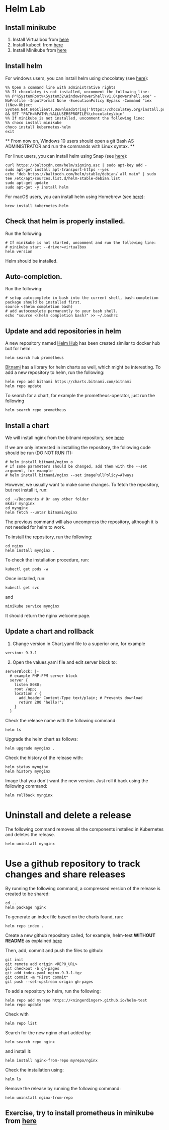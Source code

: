 # Helm Lab

## Install minikube

1. Install Virtualbox from [here](https://www.virtualbox.org/)
2. Install kubectl from [here](https://kubernetes.io/docs/tasks/tools/install-kubectl/)
3. Install Minikube from [here](https://github.com/kubernetes/minikube)

## Install helm
For windows users, you can install helm using chocolatey (see [here](https://helm.sh/docs/using_helm/)):
```
%% Open a command line with administrative rights
%% If chocolatey is not installed, uncomment the following line:
%% @"%SystemRoot%\System32\WindowsPowerShell\v1.0\powershell.exe" -NoProfile -InputFormat None -ExecutionPolicy Bypass -Command "iex ((New-Object System.Net.WebClient).DownloadString('https://chocolatey.org/install.ps1'))" && SET "PATH=%PATH%;%ALLUSERSPROFILE%\chocolatey\bin"
%% If minikube is not installed, uncomment the following line:
%% choco install minikube
choco install kubernetes-helm
exit
```

** From now on, Windows 10 users should open a git Bash AS ADMINISTRATOR and run the commands with Linux syntax. **

For linux users, you can install helm using Snap (see [here](https://helm.sh/docs/using_helm/)):

```
curl https://baltocdn.com/helm/signing.asc | sudo apt-key add -
sudo apt-get install apt-transport-https --yes
echo "deb https://baltocdn.com/helm/stable/debian/ all main" | sudo tee /etc/apt/sources.list.d/helm-stable-debian.list
sudo apt-get update
sudo apt-get -y install helm
```

For macOS users, you can install helm using Homebrew (see [here](https://helm.sh/docs/using_helm/)):

```
brew install kubernetes-helm
```

## Check that helm is properly installed.
Run the following:

```
# If minikube is not started, uncomment and run the following line:
# minikube start --driver=virtualbox
helm version 
```
Helm should be installed.

## Auto-completion.
Run the following:

```
# setup autocomplete in bash into the current shell, bash-completion package should be installed first.
source <(helm completion bash) 
# add autocomplete permanently to your bash shell.
echo "source <(helm completion bash)" >> ~/.bashrc 

```

## Update and add repositories in helm
A new repository named [Helm Hub](https://hub.helm.sh/) has been created similar to docker hub but for helm:

```
helm search hub prometheus
```

[Bitnami](https://bitnami.com/) has a library for helm charts as well, which might be interesting. To add a new repository to helm, run the following:

```
helm repo add bitnami https://charts.bitnami.com/bitnami
helm repo update
```

To search for a chart, for example the prometheus-operator, just run the following

```
helm search repo prometheus
```

## Install a chart

We will install nginx from the bitnami repository, see [here](https://github.com/bitnami/charts/tree/master/bitnami/nginx)

If we are only interested in installing the repository, the following code should be run (DO NOT RUN IT):

```
# helm install bitnami/nginx o
# If some parameters should be changed, add them with the --set argument, for example
# helm install bitnami/nginx --set imagePullPolicy=Always 
```

However, we usually want to make some changes. To fetch the repository, but not install it, run:

```
cd  ~/Documents # Or any other folder
mkdir mynginx
cd mynginx
helm fetch --untar bitnami/nginx
```

The previous command will also uncompress the repository, although it is not needed for helm to work.


To install the repository, run the following:

```
cd nginx
helm install mynginx .
```

To check the installation procedure, run:

``` 
kubectl get pods -w
```

Once installed, run:

```
kubectl get svc
```

and 

```
minikube service mynginx
```
It should return the nginx welcome page.

## Update a chart and rollback

1. Change version in Chart.yaml file to a superior one, for example

``` 
version: 9.3.1
```
2. Open the values.yaml file and edit server block to:

``` 
serverBlock: |-
  # example PHP-FPM server block
  server {
    listen 8080;
    root /app;
    location / {
      add_header Content-Type text/plain; # Prevents download
      return 200 "hello!";
    }
  }
```

Check the release name with the following command:

```
helm ls
```

Upgrade the helm chart as follows:

```
helm upgrade mynginx .
```

Check the history of the release with:

```
helm status mynginx
helm history mynginx
```

Image that you don't want the new version. Just roll it back using the following command:

```
helm rollback mynginx 
```

# Uninstall and delete a release

The following command removes all the components installed in Kubernetes and deletes the release. 

```
helm uninstall mynginx 
```

# Use a github repository to track changes and share releases

By running the following command, a compressed version of the release is created to be shared:

```
cd ..
helm package nginx
```

To generate an index file based on the charts found, run:

```
helm repo index .
```

Create a new github repository called, for example, helm-test  **WITHOUT README** as explained [here](https://docs.github.com/en/github/getting-started-with-github/quickstart/create-a-repo)

Then, add, commit and push the files to github:

```
git init
git remote add origin <REPO_URL>
git checkout -b gh-pages
git add index.yaml nginx-9.3.1.tgz
git commit -m "First commit"
git push --set-upstream origin gh-pages
```

To add a repository to helm, run the following:

```
helm repo add myrepo https://<ningerdinger>.github.io/helm-test
helm repo update
```

Check with 

```
helm repo list
```
Search for the new nginx chart added by:

```
helm search repo nginx
```

and install it:

```
helm install nginx-from-repo myrepo/nginx
```

Check the installation using:

```
helm ls
```
Remove the release by running the following command:
```
helm uninstall nginx-from-repo 
```

## Exercise, try to install prometheus in minikube from [here](https://github.com/prometheus-community/helm-charts)
